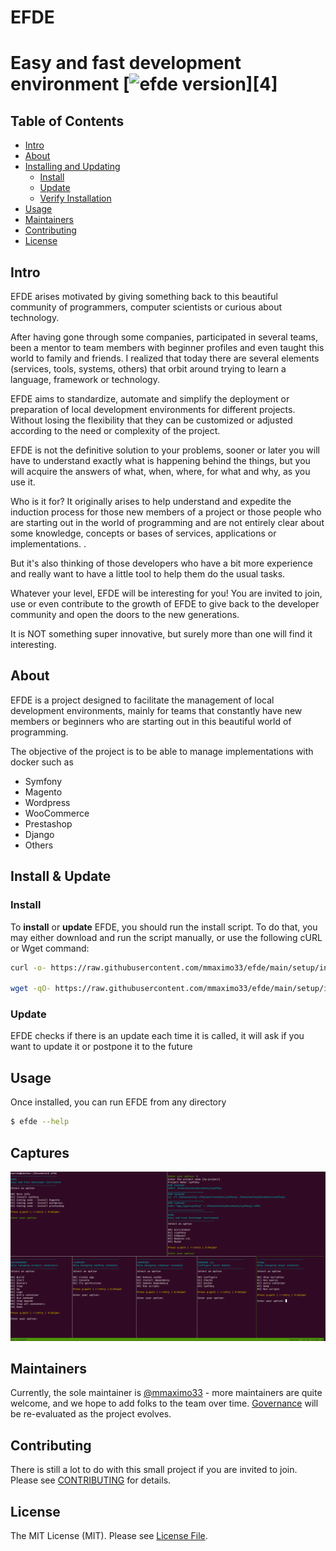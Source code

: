 # EFDE
# Easy and fast development environment [![efde version](https://img.shields.io/badge/version-v0.39.2-yellow.svg)][4]

## Table of Contents

- [Intro](#intro)
- [About](#about)
- [Installing and Updating](#installing-and-updating)
  - [Install](#install)
  - [Update](#update)
  - [Verify Installation](#verify-installation)
- [Usage](#usage)
- [Maintainers](#maintainers)
- [Contributing](#contributing)
- [License](#license)

## Intro

EFDE arises motivated by giving something back to this beautiful community of programmers, computer scientists or curious about technology.

After having gone through some companies, participated in several teams, been a mentor to team members with beginner profiles and even taught this world to family and friends.
I realized that today there are several elements (services, tools, systems, others) that orbit around trying to learn a language, framework or technology.

EFDE aims to standardize, automate and simplify the deployment or preparation of local development environments for different projects. Without losing the flexibility that they can be customized or adjusted according to the need or complexity of the project.

EFDE is not the definitive solution to your problems, sooner or later you will have to understand exactly what is happening behind the things, but you will acquire the answers of what, when, where, for what and why, as you use it.

Who is it for?
It originally arises to help understand and expedite the induction process for those new members of a project or those people who are starting out in the world of programming and are not entirely clear about some knowledge, concepts or bases of services, applications or implementations. .

But it's also thinking of those developers who have a bit more experience and really want to have a little tool to help them do the usual tasks.

Whatever your level, EFDE will be interesting for you!
You are invited to join, use or even contribute to the growth of EFDE to give back to the developer community and open the doors to the new generations.

It is NOT something super innovative, but surely more than one will find it interesting.

## About

EFDE is a project designed to facilitate the management of local development environments, mainly for teams that constantly have new members or beginners who are starting out in this beautiful world of programming.

The objective of the project is to be able to manage implementations with docker such as

- Symfony
- Magento
- Wordpress
- WooCommerce
- Prestashop
- Django
- Others

## Install & Update

### Install

To **install** or **update** EFDE, you should run the install script. To do that, you may either download and run the script manually, or use the following cURL or Wget command:

```sh
curl -o- https://raw.githubusercontent.com/mmaximo33/efde/main/setup/install.sh | bash

wget -qO- https://raw.githubusercontent.com/mmaximo33/efde/main/setup/install.sh| bash
```

### Update 

EFDE checks if there is an update each time it is called, it will ask if you want to update it or postpone it to the future

## Usage

Once installed, you can run EFDE from any directory

```sh
$ efde --help
```

## Captures

![efde + symfony](documentation/images/efde_symfony.png)

## Maintainers

Currently, the sole maintainer is [@mmaximo33](https://github.com/mmaximo33) - more maintainers are quite welcome, and we hope to add folks to the team over time. [Governance](./documentation/GOVERNANCE.md) will be re-evaluated as the project evolves.

## Contributing

There is still a lot to do with this small project if you are invited to join.
Please see [CONTRIBUTING](./documentation/CONTRIBUTING.md) for details.

## License

The MIT License (MIT). Please see [License File](./LICENSE).
